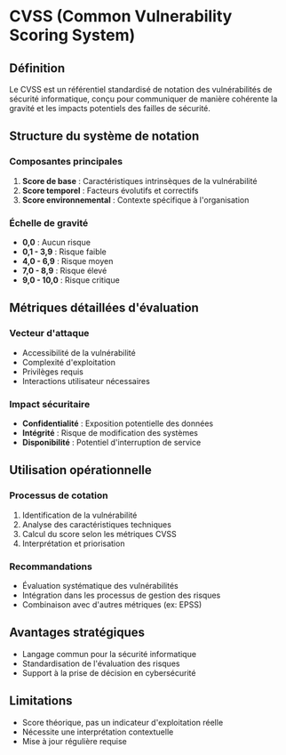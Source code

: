 # CVSS (Common Vulnerability Scoring System)

## Définition
Le CVSS est un référentiel standardisé de notation des vulnérabilités de sécurité informatique, conçu pour communiquer de manière cohérente la gravité et les impacts potentiels des failles de sécurité.

## Structure du système de notation

### Composantes principales
1. **Score de base** : Caractéristiques intrinsèques de la vulnérabilité
2. **Score temporel** : Facteurs évolutifs et correctifs
3. **Score environnemental** : Contexte spécifique à l'organisation

### Échelle de gravité
- **0,0** : Aucun risque
- **0,1 - 3,9** : Risque faible
- **4,0 - 6,9** : Risque moyen
- **7,0 - 8,9** : Risque élevé
- **9,0 - 10,0** : Risque critique

## Métriques détaillées d'évaluation

### Vecteur d'attaque
- Accessibilité de la vulnérabilité
- Complexité d'exploitation
- Privilèges requis
- Interactions utilisateur nécessaires

### Impact sécuritaire
- **Confidentialité** : Exposition potentielle des données
- **Intégrité** : Risque de modification des systèmes
- **Disponibilité** : Potentiel d'interruption de service

## Utilisation opérationnelle

### Processus de cotation
1. Identification de la vulnérabilité
2. Analyse des caractéristiques techniques
3. Calcul du score selon les métriques CVSS
4. Interprétation et priorisation

### Recommandations
- Évaluation systématique des vulnérabilités
- Intégration dans les processus de gestion des risques
- Combinaison avec d'autres métriques (ex: EPSS)

## Avantages stratégiques
- Langage commun pour la sécurité informatique
- Standardisation de l'évaluation des risques
- Support à la prise de décision en cybersécurité

## Limitations
- Score théorique, pas un indicateur d'exploitation réelle
- Nécessite une interprétation contextuelle
- Mise à jour régulière requise
